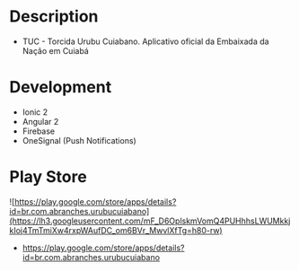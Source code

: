 # Description
 - TUC - Torcida Urubu Cuiabano. Aplicativo oficial da Embaixada da Nação em Cuiabá

# Development
* Ionic 2 
* Angular 2 
* Firebase 
* OneSignal (Push Notifications) 

# Play Store
 ![https://play.google.com/store/apps/details?id=br.com.abranches.urubucuiabano](https://lh3.googleusercontent.com/mF_D6OplskmVomQ4PUHhhsLWUMkkjkIoj4TmTmiXw4rxpWAufDC_om6BVr_MwvlXfTg=h80-rw)
* https://play.google.com/store/apps/details?id=br.com.abranches.urubucuiabano

